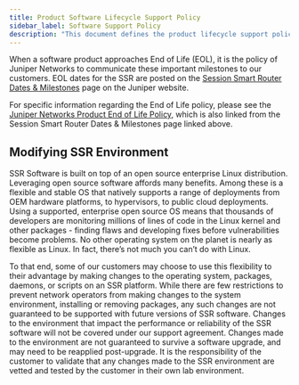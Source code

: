 ```yaml
---
title: Product Software Lifecycle Support Policy
sidebar_label: Software Support Policy
description: "This document defines the product lifecycle support policy for Juniper Networks, Inc.'s SSN software products. The policy includes software maintenance, software support, and end-of-life."
---
```


When a software product approaches End of Life (EOL), it is the policy of Juniper Networks to communicate these important milestones to our customers. EOL dates for the SSR are posted on the [Session Smart Router Dates & Milestones](https://support.juniper.net/support/eol/software/ssr/) page on the Juniper website.

For specific information regarding the End of Life policy, please see the [Juniper Networks Product End of Life Policy](https://support.juniper.net/support/pdf/eol/juniper-networks-end-of-life-policy-procedure.pdf), which is also linked from the Session Smart Router Dates & Milestones page linked above.

## Modifying SSR Environment

SSR Software is built on top of an open source enterprise Linux distribution. Leveraging open source software affords many benefits. Among these is a flexible and stable OS that natively supports a range of deployments from OEM hardware platforms, to hypervisors, to public cloud deployments. Using a supported, enterprise open source OS means that thousands of developers are monitoring millions of lines of code in the Linux kernel and other packages - finding flaws and developing fixes before vulnerabilities become problems. No other operating system on the planet is nearly as flexible as Linux. In fact, there’s not much you can’t do with Linux.

To that end, some of our customers may choose to use this flexibility to their advantage by making changes to the operating system, packages, daemons, or scripts on an SSR platform. While there are few restrictions to prevent network operators from making changes to the system environment, installing or removing packages, any such changes are not guaranteed to be supported with future versions of SSR software. Changes to the environment that impact the performance or reliability of the SSR software will not be covered under our support agreement. Changes made to the environment are not guaranteed to survive a software upgrade, and may need to be reapplied post-upgrade. It is the responsibility of the customer to validate that any changes made to the SSR environment are vetted and tested by the customer in their own lab environment.